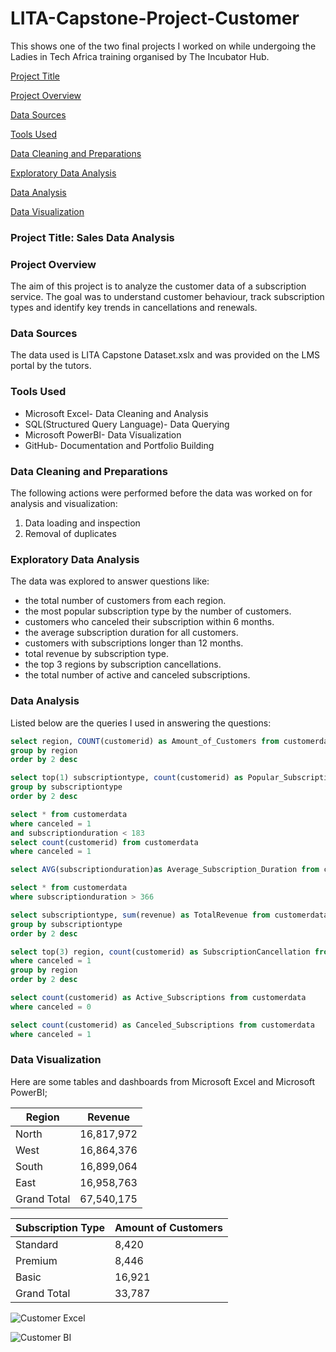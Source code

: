 # LITA-Capstone-Project-Customer
This shows one of the two final projects I worked on while undergoing the Ladies in Tech Africa training organised by The Incubator Hub.

[Project Title](project-title)

[Project Overview](#project-overview)

[Data Sources](#data-sources)

[Tools Used](#tools-used)

[Data Cleaning and Preparations](#data-cleaning-and-preparations)

[Exploratory Data Analysis](#exploratory-data-analysis)

[Data Analysis](#data-analysis)

[Data Visualization](#data-visualization)

### Project Title: Sales Data Analysis

### Project Overview
The aim of this project is to analyze the customer data of a subscription service. The goal was to understand customer behaviour, track subscription types and identify key trends in cancellations and renewals.

### Data Sources
The data used is LITA Capstone Dataset.xslx and was provided on the LMS portal by the tutors.

### Tools Used
- Microsoft Excel- Data Cleaning and Analysis
- SQL(Structured Query Language)- Data Querying
- Microsoft PowerBI- Data Visualization
- GitHub- Documentation and Portfolio Building

### Data Cleaning and Preparations
The following actions were performed before the data was worked on for analysis and visualization:
1. Data loading and inspection
2. Removal of duplicates

### Exploratory Data Analysis
The data was explored to answer questions like:
- the total number of customers from each region.
- the most popular subscription type by the number of customers.
- customers who canceled their subscription within 6 months.
- the average subscription duration for all customers.
- customers with subscriptions longer than 12 months.
- total revenue by subscription type.
- the top 3 regions by subscription cancellations.
- the total number of active and canceled subscriptions.

### Data Analysis
Listed below are the queries I used in answering the questions:

```SQL
select region, COUNT(customerid) as Amount_of_Customers from customerdata
group by region
order by 2 desc

select top(1) subscriptiontype, count(customerid) as Popular_Subscription from customerdata
group by subscriptiontype
order by 2 desc

select * from customerdata
where canceled = 1
and subscriptionduration < 183
select count(customerid) from customerdata
where canceled = 1

select AVG(subscriptionduration)as Average_Subscription_Duration from customerdata

select * from customerdata
where subscriptionduration > 366

select subscriptiontype, sum(revenue) as TotalRevenue from customerdata 
group by subscriptiontype
order by 2 desc

select top(3) region, count(customerid) as SubscriptionCancellation from customerdata
where canceled = 1
group by region
order by 2 desc

select count(customerid) as Active_Subscriptions from customerdata
where canceled = 0

select count(customerid) as Canceled_Subscriptions from customerdata
where canceled = 1
```

### Data Visualization
Here are some tables and dashboards from Microsoft Excel and Microsoft PowerBI;

|Region|Revenue|
|------|-------|
|North|16,817,972|
|West|16,864,376|
|South|16,899,064|
|East|16,958,763|
|Grand Total|67,540,175|

|Subscription Type|Amount of Customers|
|-----------------|-------------------|
|Standard|8,420|
|Premium|8,446|
|Basic|16,921|
|Grand Total|33,787|

![Customer Excel](https://github.com/user-attachments/assets/0b284ab9-e080-42c4-ae28-1b98a987af5b)

![Customer BI](https://github.com/user-attachments/assets/6d255f0f-0c16-4fa6-a2a6-be407a456a4c)

